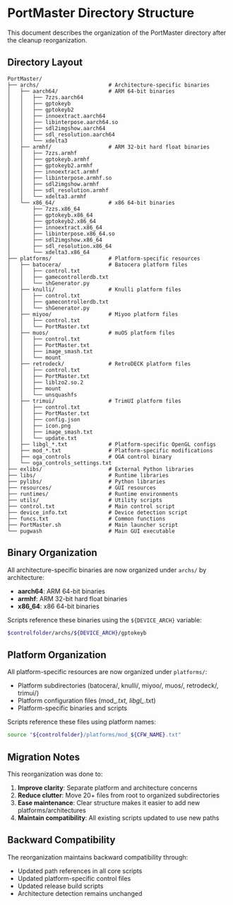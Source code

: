 # PortMaster Directory Structure

This document describes the organization of the PortMaster directory after the cleanup reorganization.

## Directory Layout

```
PortMaster/
├── archs/                      # Architecture-specific binaries
│   ├── aarch64/                # ARM 64-bit binaries
│   │   ├── 7zzs.aarch64
│   │   ├── gptokeyb
│   │   ├── gptokeyb2
│   │   ├── innoextract.aarch64
│   │   ├── libinterpose.aarch64.so
│   │   ├── sdl2imgshow.aarch64
│   │   ├── sdl_resolution.aarch64
│   │   └── xdelta3
│   ├── armhf/                  # ARM 32-bit hard float binaries
│   │   ├── 7zzs.armhf
│   │   ├── gptokeyb.armhf
│   │   ├── gptokeyb2.armhf
│   │   ├── innoextract.armhf
│   │   ├── libinterpose.armhf.so
│   │   ├── sdl2imgshow.armhf
│   │   ├── sdl_resolution.armhf
│   │   └── xdelta3.armhf
│   └── x86_64/                 # x86 64-bit binaries
│       ├── 7zzs.x86_64
│       ├── gptokeyb.x86_64
│       ├── gptokeyb2.x86_64
│       ├── innoextract.x86_64
│       ├── libinterpose.x86_64.so
│       ├── sdl2imgshow.x86_64
│       ├── sdl_resolution.x86_64
│       └── xdelta3.x86_64
├── platforms/                  # Platform-specific resources
│   ├── batocera/               # Batocera platform files
│   │   ├── control.txt
│   │   ├── gamecontrollerdb.txt
│   │   └── shGenerator.py
│   ├── knulli/                 # Knulli platform files
│   │   ├── control.txt
│   │   ├── gamecontrollerdb.txt
│   │   └── shGenerator.py
│   ├── miyoo/                  # Miyoo platform files
│   │   ├── control.txt
│   │   └── PortMaster.txt
│   ├── muos/                   # muOS platform files
│   │   ├── control.txt
│   │   ├── PortMaster.txt
│   │   ├── image_smash.txt
│   │   └── mount
│   ├── retrodeck/              # RetroDECK platform files
│   │   ├── control.txt
│   │   ├── PortMaster.txt
│   │   ├── liblzo2.so.2
│   │   ├── mount
│   │   └── unsquashfs
│   ├── trimui/                 # TrimUI platform files
│   │   ├── control.txt
│   │   ├── PortMaster.txt
│   │   ├── config.json
│   │   ├── icon.png
│   │   ├── image_smash.txt
│   │   └── update.txt
│   ├── libgl_*.txt             # Platform-specific OpenGL configs
│   ├── mod_*.txt               # Platform-specific modifications
│   ├── oga_controls            # OGA control binary
│   └── oga_controls_settings.txt
├── exlibs/                     # External Python libraries
├── libs/                       # Runtime libraries
├── pylibs/                     # Python libraries
├── resources/                  # GUI resources
├── runtimes/                   # Runtime environments
├── utils/                      # Utility scripts
├── control.txt                 # Main control script
├── device_info.txt             # Device detection script
├── funcs.txt                   # Common functions
├── PortMaster.sh               # Main launcher script
└── pugwash                     # Main GUI executable
```

## Binary Organization

All architecture-specific binaries are now organized under `archs/` by architecture:
- **aarch64**: ARM 64-bit binaries
- **armhf**: ARM 32-bit hard float binaries  
- **x86_64**: x86 64-bit binaries

Scripts reference these binaries using the `${DEVICE_ARCH}` variable:
```bash
$controlfolder/archs/${DEVICE_ARCH}/gptokeyb
```

## Platform Organization

All platform-specific resources are now organized under `platforms/`:
- Platform subdirectories (batocera/, knulli/, miyoo/, muos/, retrodeck/, trimui/)
- Platform configuration files (mod_*.txt, libgl_*.txt)
- Platform-specific binaries and scripts

Scripts reference these files using platform names:
```bash
source "${controlfolder}/platforms/mod_${CFW_NAME}.txt"
```

## Migration Notes

This reorganization was done to:
1. **Improve clarity**: Separate platform and architecture concerns
2. **Reduce clutter**: Move 20+ files from root to organized subdirectories
3. **Ease maintenance**: Clear structure makes it easier to add new platforms/architectures
4. **Maintain compatibility**: All existing scripts updated to use new paths

## Backward Compatibility

The reorganization maintains backward compatibility through:
- Updated path references in all core scripts
- Updated platform-specific control files
- Updated release build scripts
- Architecture detection remains unchanged
